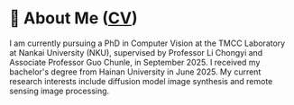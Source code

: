 # 👋 About Me ([CV](https://joongleo.github.io/))
I am currently pursuing a PhD in Computer Vision at the TMCC Laboratory at Nankai University (NKU), supervised by Professor Li Chongyi and Associate Professor Guo Chunle, in September 2025. I received my bachelor's degree from Hainan University in June 2025. My current research interests include diffusion model image synthesis and remote sensing image processing.
